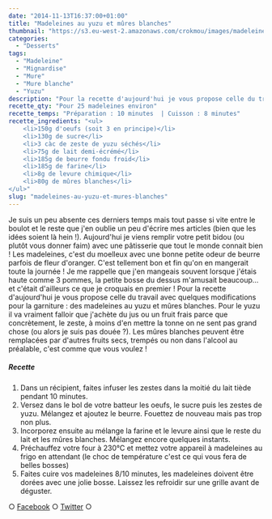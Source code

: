 ```yaml
---
date: "2014-11-13T16:37:00+01:00"
title: "Madeleines au yuzu et mûres blanches"
thumbnail: "https://s3.eu-west-2.amazonaws.com/crokmou/images/madeleine-yuzu-mure-blanche-recette-crokmou-blog-culinaire.jpg"
categories:
  - "Desserts"
tags:
  - "Madeleine"
  - "Mignardise"
  - "Mure"
  - "Mure blanche"
  - "Yuzu"
description: "Pour la recette d'aujourd'hui je vous propose celle du travail avec quelques modifications pour la garniture : des madeleines au yuzu et mûres blanches."
recette_qty: "Pour 25 madeleines environ"
recette_temps: "Préparation : 10 minutes  | Cuisson : 8 minutes"
recette_ingredients: "<ul>
	<li>150g d'oeufs (soit 3 en principe)</li>
	<li>130g de sucre</li>
	<li>3 càc de zeste de yuzu séchés</li>
	<li>75g de lait demi-écrémé</li>
	<li>185g de beurre fondu froid</li>
	<li>185g de farine</li>
	<li>8g de levure chimique</li>
	<li>80g de mûres blanches</li>
</ul>"
slug: "madeleines-au-yuzu-et-mures-blanches"
---
```


Je suis un peu absente ces derniers temps mais tout passe si vite entre le boulot et le reste que j'en oublie un peu d'écrire mes articles (bien que les idées soient là hein !). Aujourd'hui je viens remplir votre petit bidou (ou plutôt vous donner faim) avec une pâtisserie que tout le monde connait bien ! Les madeleines, c'est du moelleux avec une bonne petite odeur de beurre parfois de fleur d'oranger. C'est tellement bon et fin qu'on en mangerait toute la journée ! Je me rappelle que j'en mangeais souvent lorsque j'étais haute comme 3 pommes, la petite bosse du dessus m'amusait beaucoup... et c'était d'ailleurs ce que je croquais en premier ! Pour la recette d'aujourd'hui je vous propose celle du travail avec quelques modifications pour la garniture : des madeleines au yuzu et mûres blanches. Pour le yuzu il va vraiment falloir que j'achète du jus ou un fruit frais parce que concrètement, le zeste, à moins d'en mettre la tonne on ne sent pas grand chose (ou alors je suis pas douée ?). Les mûres blanches peuvent être remplacées par d'autres fruits secs, trempés ou non dans l'alcool au préalable, c'est comme que vous voulez !

##### Recette

1.  Dans un récipient, faites infuser les zestes dans la moitié du lait tiède pendant 10 minutes.
2.  Versez dans le bol de votre batteur les oeufs, le sucre puis les zestes de yuzu. Mélangez et ajoutez le beurre. Fouettez de nouveau mais pas trop non plus.
3.  Incorporez ensuite au mélange la farine et le levure ainsi que le reste du lait et les mûres blanches. Mélangez encore quelques instants.
4.  Préchauffez votre four à 230°C et mettez votre appareil à madeleines au frigo en attendant (le choc de température c'est ce qui vous fera de belles bosses)
5.  Faites cuire vos madeleines 8/10 minutes, les madeleines doivent être dorées avec une jolie bosse. Laissez les refroidir sur une grille avant de déguster.

○ [Facebook](https://www.facebook.com/crokmou.blog) ○ [Twitter](https://twitter.com/Crokmou) ○